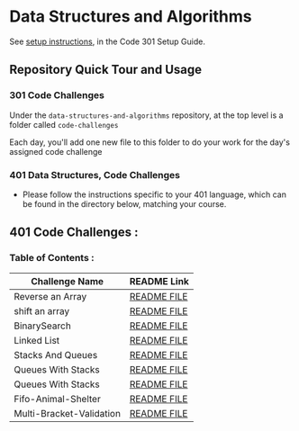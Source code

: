 # Data Structures and Algorithms

See [setup instructions](https://codefellows.github.io/setup-guide/code-301/3-code-challenges), in the Code 301 Setup Guide.

## Repository Quick Tour and Usage

### 301 Code Challenges

Under the `data-structures-and-algorithms` repository, at the top level is a folder called `code-challenges`

Each day, you'll add one new file to this folder to do your work for the day's assigned code challenge


### 401 Data Structures, Code Challenges

* Please follow the instructions specific to your 401 language, which can be found in the directory below, matching your course.

## 401 Code Challenges : 

### Table of Contents :

Challenge Name    | README Link
------------------|------------------------------------------------------------------------------------------------------------
Reverse an Array  | [README FILE](https://github.com/yasmeenokh/data-structures-and-algorithms/blob/main/array-reverse/README.md)
shift an array    | [README FILE](https://github.com/yasmeenokh/data-structures-and-algorithms/blob/main/array-shift/README.md)
BinarySearch   | [README FILE](https://github.com/yasmeenokh/data-structures-and-algorithms/blob/main/BinarySearch/README.md)
Linked List   | [README FILE](https://github.com/yasmeenokh/data-structures-and-algorithms/tree/main/javascript/Data-Structures/linked-list)
Stacks And Queues   | [README FILE](https://github.com/yasmeenokh/data-structures-and-algorithms/blob/stack-and-queue/javascript/Data-Structures/stacksAndQueues/README.md)
Queues With Stacks   | [README FILE](https://github.com/yasmeenokh/data-structures-and-algorithms/blob/main/javascript/Data-Structures/queueWithStacks/README.md)
Queues With Stacks   | [README FILE](https://github.com/yasmeenokh/data-structures-and-algorithms/blob/main/javascript/Data-Structures/queueWithStacks/README.md)
Fifo-Animal-Shelter  | [README FILE](https://github.com/yasmeenokh/data-structures-and-algorithms/blob/main/javascript/Data-Structures/fifoAnimalShelter/README.md)
Multi-Bracket-Validation | [README FILE](https://github.com/yasmeenokh/data-structures-and-algorithms/blob/main/javascript/Data-Structures/multiBracketValidation/README.md)

